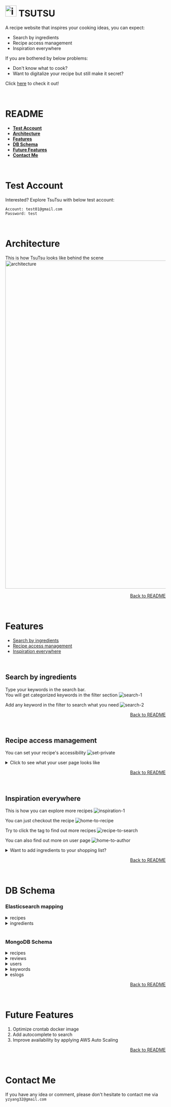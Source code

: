 # <img width="35" alt="image" src="https://user-images.githubusercontent.com/90205595/170696813-30073298-d9ed-4390-a2e6-b342dc1882ec.png" style="margin-bottom: -10px"> **TSUTSU**

A recipe website that inspires your cooking ideas, you can expect:

- Search by ingredients
- Recipe access management
- Inspiration everywhere

If you are bothered by below problems:

- Don't know what to cook?
- Want to digitalize your recipe but still make it secret?

Click [here](https://yzyang.site/) to check it out!

<br>

# **README**

- **[Test Account](#Test-Account)**
- **[Architecture](#Architecture)**
- **[Features](#Features)**
- **[DB Schema](#DB-Schema)**
- **[Future Features](#Future-Features)**
- **[Contact Me](#Don't-Miss-Out)**

<br>

# Test Account

Interested? Explore TsuTsu with below test account:

```
Account: test01@gmail.com
Password: test
```

<br>

# Architecture

This is how TsuTsu looks like behind the scene
<img width="1029" alt="architecture" src="https://user-images.githubusercontent.com/90205595/170695917-478ba7cf-4204-4cb0-be08-71ecc841e8cb.png">

[<div align="right">Back to README</div>](#README)

<br>

# Features

- [Search by ingredients](#Search-by-ingredients)
- [Recipe access management](#Recipe-access-management)
- [Inspiration everywhere](#Inspiration-everywhere)

<br>

## Search by ingredients

Type your keywords in the search bar.
\
You will get categorized keywords in the filter section
![search-1](https://user-images.githubusercontent.com/90205595/170813741-f49dd333-8109-4569-8057-91a68122580a.gif)

Add any keyword in the filter to search what you need
![search-2](https://user-images.githubusercontent.com/90205595/170814898-dc531dbd-c7d1-4995-924b-a607d087e4f7.gif)

[<div align="right">Back to README</div>](#README)

<br>

## Recipe access management

You can set your recipe's accessibility
![set-private](https://user-images.githubusercontent.com/90205595/170818653-eaab855a-3dd3-4198-b229-28b14761d83c.gif)

<details>
<summary>Click to see what your user page looks like</summary>
<br>
This is what you will see on your user page

![User_Author](https://user-images.githubusercontent.com/90205595/170817814-aac6f83e-a472-4df6-a27b-dbdea177dc30.png)

This is what other users will see on your page
![User_non-author](https://user-images.githubusercontent.com/90205595/170819062-b34e955e-18ea-44aa-8f4a-c2fa6e604ff9.png)

Even your recipe is in other users' favorite, they won't see the content.
![User_favorite](https://user-images.githubusercontent.com/90205595/170819170-b06d4c09-8589-4e12-97d2-8794d0b93457.png)

</details>

[<div align="right">Back to README</div>](#README)

<br>

## Inspiration everywhere

This is how you can explore more recipes
![inspiration-1](https://user-images.githubusercontent.com/90205595/170814854-87f9b59f-6821-4866-9c2a-58eda60972d0.gif)

You can just checkout the recipe
![home-to-recipe](https://user-images.githubusercontent.com/90205595/170814864-2220c376-fbea-4d1e-a1f8-e89fef6399df.gif)

Try to click the tag to find out more recipes
![recipe-to-search](https://user-images.githubusercontent.com/90205595/170828102-936d50e3-24dc-496b-b8d7-736e0cda5ab6.gif)

You can also find out more on user page
![home-to-author](https://user-images.githubusercontent.com/90205595/170814860-913b22ba-41c5-4747-bc00-b52971628481.gif)

<details>
<summary>Want to add ingredients to your shopping list?</summary>
<br>

With one click, you can copy ingredients to your clipboard
![copy-ingredients](https://user-images.githubusercontent.com/90205595/170828097-143ecdc7-a25f-4e56-bf4a-342a6bd1a082.gif)

</details>

[<div align="right">Back to README</div>](#README)

<br>

# DB Schema

### Elasticsearch mapping

<details>
<summary>recipes</summary>

```
{
  "recipes-v1" : {
    "mappings" : {
      "properties" : {
        "authorId" : {
          "type" : "text"
        },
        "cookTime" : {
          "type" : "integer"
        },
        "description" : {
          "type" : "text"
        },
        "favoriteCount" : {
          "type" : "integer"
        },
        "ingredients" : {
          "type" : "text"
        },
        "isPublic" : {
          "type" : "boolean"
        },
        "recipeImage" : {
          "type" : "text"
        },
        "recipeName" : {
          "type" : "text"
        },
        "tags" : {
          "type" : "text"
        }
      }
    }
  }
}
```

</details>
<details>
<summary>ingredients</summary>

```
{
  "ingredients-v1" : {
    "mappings" : {
      "properties" : {
        "ingredient" : {
          "type" : "text"
        }
      }
    }
  }
}
```

</details>

<br>

### MongoDB Schema

<details>
<summary>recipes</summary>

```
{
  timeCreated: { type: Date, default: Date.now },
  timeEdited: { type: Date, default: null },
  recipeImage: { type: String, required: true },
  servings: { type: Number, required: true },
  recipeSteps: {
    type: [
      {
        step: { type: String, required: true },
        image: { type: String, default: null },
        _id: false,
      },
    ],
    required: true,
  },
  reviewCount: { type: Number, default: 0 },
  recipeName: { type: String, required: true },
  description: { type: String, default: null },
  cookTime: { type: Number, required: true },
  ingredients: [{ type: String, required: true }],
  isPublic: { type: Boolean, default: "true" },
  favoriteCount: { type: Number, default: 0 },
  tags: [{ type: String, default: [] }],
  author: { type: String },
  authorId: { type: String, required: true },
  viewCount: { type: Number, default: 0 },
}
```

</details>

<details>

<summary>reviews</summary>

```
{
  userId: { type: String, required: true },
  review: { type: String, required: true },
  timeCreated: { type: Date, default: Date.now },
  recipeId: { type: mongoose.SchemaTypes.ObjectId, required: true },
}
```

</details>

<details>
<summary>users</summary>

```
{
  userId: { type: String, required: true, unique: true },
  password: { type: String, required: true },
  email: { type: String, required: true, unique: true },
  type: { type: String, required: true },
  userName: { type: String },
  introduction: { type: String, default: "" },
  userImage: {
    type: String,
    default:
      "https://tsutsu-s3.s3.ap-northeast-1.amazonaws.com/assets/default/user.png",
  },
  following: { type: [String], default: [] },
  follower: { type: [String], default: [] },
  userFavorites: { type: [mongoose.SchemaTypes.ObjectId], default: [] },
}
```

</details>

<details>
<summary>keywords</summary>

```
{
  timeCreated: { type: Date, default: Date.now },
  userId: { type: String, default: null },
  queryField: { type: String, default: null },
  keyword: [{ type: String, required: true }],
}
```

</details>

<details>
<summary>eslogs</summary>

```
{
  timeCreated: { type: Date, default: Date.now },
  type: { type: String },
  recipeId: { type: String, required: true },
  errorMsg: { type: String },
  errorStatus: { type: Number },
}
```

</details>

[<div align="right">Back to README</div>](#README)

<br>

# Future Features

1. Optimize crontab docker image
2. Add autocomplete to search
3. Improve availability by applying AWS Auto Scaling

[<div align="right">Back to README</div>](#README)

<br>

# Contact Me

If you have any idea or comment, please don't hesitate to contact me via
\
`yzyang32@gmail.com`
